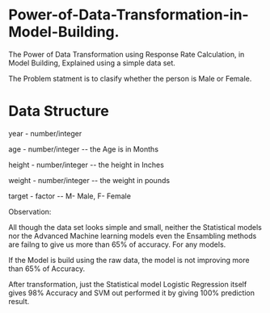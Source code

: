 # Power-of-Data-Transformation-in-Model-Building.

The Power of Data Transformation using Response Rate Calculation, in Model Building, Explained using a simple data set.

The Problem statment is to clasify whether the person is Male or Female.

# Data Structure

year    - number/integer

age	    - number/integer -- the Age is in Months

height	- number/integer -- the height in Inches

weight	- number/integer -- the weight in pounds

target  - factor         -- M- Male, F- Female

Observation:

All though the data set looks simple and small, neither the Statistical models nor the Advanced Machine learning models even the Ensambling methods are failng to give us more than 65% of accuracy. For any models.

If the Model is build using the raw data, the model is not improving more than 65% of Accuracy.

After transformation, just the Statistical model Logistic Regression itself gives 98% Accuracy
and SVM out performed it by giving 100% prediction result.

